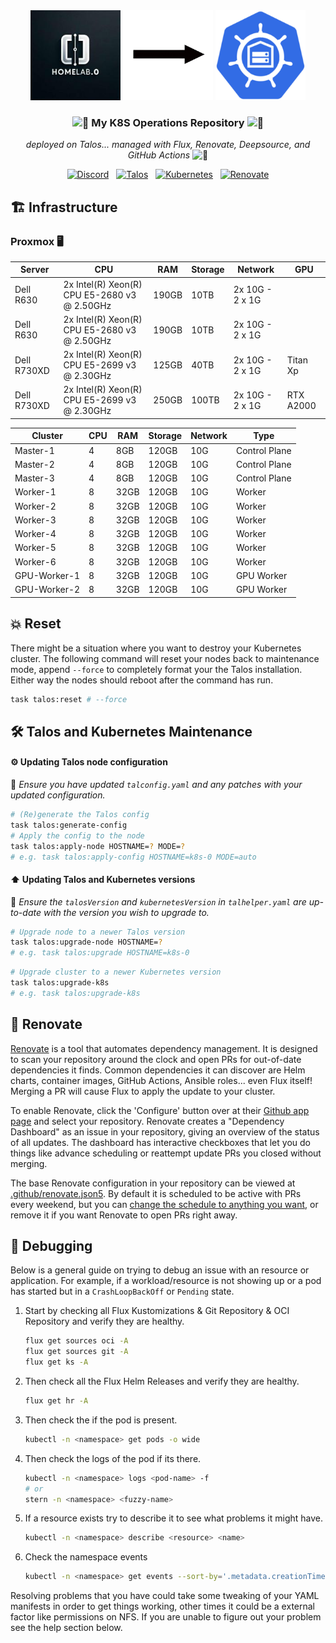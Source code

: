 <div align="center">

<div align="center">
  <img src="https://raw.githubusercontent.com/jlengelbrecht/home-ops/main/docs/src/assets/homelab0.jpg" width="144px" height="144px"/>
  <img src="https://raw.githubusercontent.com/jlengelbrecht/home-ops/main/docs/src/assets/arrow.png" width="144px" height="144px"/>
  <img src="https://raw.githubusercontent.com/jlengelbrecht/home-ops/main/docs/src/assets/home-ops.png" width="144px" height="144px"/>
</div>

### <img src="https://fonts.gstatic.com/s/e/notoemoji/latest/1f680/512.gif" alt="🚀" width="16" height="16"> My K8S Operations Repository <img src="https://fonts.gstatic.com/s/e/notoemoji/latest/1f680/512.gif" alt="🚀" width="16" height="16">

_deployed on Talos... managed with Flux, Renovate, Deepsource, and GitHub Actions_ <img src="https://fonts.gstatic.com/s/e/notoemoji/latest/1f916/512.gif" alt="🤖" width="16" height="16">

</div>

<div align="center">

[![Discord](https://img.shields.io/discord/1123378591003066392?style=for-the-badge&label&logo=discord&logoColor=white&color=blue)](https://discord.gg/qzTUfjutJ9)&nbsp;&nbsp;
[![Talos](https://img.shields.io/endpoint?url=https%3A%2F%2Fkromgo.devbu.io%2Ftalos_version&style=for-the-badge&logo=talos&logoColor=white&color=blue&label=%20)](https://talos.dev)&nbsp;&nbsp;
[![Kubernetes](https://img.shields.io/endpoint?url=https%3A%2F%2Fkromgo.devbu.io%2Fkubernetes_version&style=for-the-badge&logo=kubernetes&logoColor=white&color=blue&label=%20)](https://kubernetes.io)&nbsp;&nbsp;
[![Renovate](https://img.shields.io/github/actions/workflow/status/jlengelbrecht/home-ops/renovate.yaml?branch=main&label=&logo=renovatebot&style=for-the-badge&color=blue)](https://github.com/onedr0p/home-ops/actions/workflows/renovate.yaml)

</div>

## 🏗️ Infrastructure

### Proxmox 🖥️

| Server | CPU | RAM | Storage | Network | GPU |
| --- | --- | --- | --- | --- | --- |
| Dell R630 | 2x Intel(R) Xeon(R) CPU E5-2680 v3 @ 2.50GHz | 190GB | 10TB | 2x 10G - 2 x 1G |
| Dell R630 | 2x Intel(R) Xeon(R) CPU E5-2680 v3 @ 2.50GHz | 190GB | 10TB | 2x 10G - 2 x 1G |
| Dell R730XD | 2x Intel(R) Xeon(R) CPU E5-2699 v3 @ 2.30GHz | 125GB | 40TB | 2x 10G - 2 x 1G | Titan Xp |
| Dell R730XD | 2x Intel(R) Xeon(R) CPU E5-2699 v3 @ 2.30GHz | 250GB  | 100TB | 2x 10G - 2 x 1G | RTX A2000 |

| Cluster | CPU | RAM | Storage | Network | Type |
| --- | --- | --- | --- | --- | --- |
| Master-1 | 4 | 8GB | 120GB | 10G | Control Plane |
| Master-2 | 4 | 8GB | 120GB | 10G | Control Plane |
| Master-3 | 4 | 8GB | 120GB | 10G | Control Plane |
| Worker-1 | 8 | 32GB | 120GB | 10G | Worker |
| Worker-2 | 8 | 32GB | 120GB | 10G | Worker |
| Worker-3 | 8 | 32GB | 120GB | 10G | Worker |
| Worker-4 | 8 | 32GB | 120GB | 10G | Worker |
| Worker-5 | 8 | 32GB | 120GB | 10G | Worker |
| Worker-6 | 8 | 32GB | 120GB | 10G | Worker |
| GPU-Worker-1 | 8 | 32GB | 120GB | 10G | GPU Worker |
| GPU-Worker-2 | 8 | 32GB | 120GB | 10G | GPU Worker |

## 💥 Reset

There might be a situation where you want to destroy your Kubernetes cluster. The following command will reset your nodes back to maintenance mode, append `--force` to completely format your the Talos installation. Either way the nodes should reboot after the command has run.

```sh
task talos:reset # --force
```

## 🛠️ Talos and Kubernetes Maintenance

#### ⚙️ Updating Talos node configuration

📍 _Ensure you have updated `talconfig.yaml` and any patches with your updated configuration._

```sh
# (Re)generate the Talos config
task talos:generate-config
# Apply the config to the node
task talos:apply-node HOSTNAME=? MODE=?
# e.g. task talos:apply-config HOSTNAME=k8s-0 MODE=auto
```

#### ⬆️ Updating Talos and Kubernetes versions

📍 _Ensure the `talosVersion` and `kubernetesVersion` in `talhelper.yaml` are up-to-date with the version you wish to upgrade to._

```sh
# Upgrade node to a newer Talos version
task talos:upgrade-node HOSTNAME=?
# e.g. task talos:upgrade HOSTNAME=k8s-0
```

```sh
# Upgrade cluster to a newer Kubernetes version
task talos:upgrade-k8s
# e.g. task talos:upgrade-k8s
```

## 🤖 Renovate

[Renovate](https://www.mend.io/renovate) is a tool that automates dependency management. It is designed to scan your repository around the clock and open PRs for out-of-date dependencies it finds. Common dependencies it can discover are Helm charts, container images, GitHub Actions, Ansible roles... even Flux itself! Merging a PR will cause Flux to apply the update to your cluster.

To enable Renovate, click the 'Configure' button over at their [Github app page](https://github.com/apps/renovate) and select your repository. Renovate creates a "Dependency Dashboard" as an issue in your repository, giving an overview of the status of all updates. The dashboard has interactive checkboxes that let you do things like advance scheduling or reattempt update PRs you closed without merging.

The base Renovate configuration in your repository can be viewed at [.github/renovate.json5](./.github/renovate.json5). By default it is scheduled to be active with PRs every weekend, but you can [change the schedule to anything you want](https://docs.renovatebot.com/presets-schedule), or remove it if you want Renovate to open PRs right away.

## 🐛 Debugging

Below is a general guide on trying to debug an issue with an resource or application. For example, if a workload/resource is not showing up or a pod has started but in a `CrashLoopBackOff` or `Pending` state.

1. Start by checking all Flux Kustomizations & Git Repository & OCI Repository and verify they are healthy.

   ```sh
   flux get sources oci -A
   flux get sources git -A
   flux get ks -A
   ```

2. Then check all the Flux Helm Releases and verify they are healthy.

   ```sh
   flux get hr -A
   ```

3. Then check the if the pod is present.

   ```sh
   kubectl -n <namespace> get pods -o wide
   ```

4. Then check the logs of the pod if its there.

   ```sh
   kubectl -n <namespace> logs <pod-name> -f
   # or
   stern -n <namespace> <fuzzy-name>
   ```

5. If a resource exists try to describe it to see what problems it might have.

   ```sh
   kubectl -n <namespace> describe <resource> <name>
   ```

6. Check the namespace events

   ```sh
   kubectl -n <namespace> get events --sort-by='.metadata.creationTimestamp'
   ```

Resolving problems that you have could take some tweaking of your YAML manifests in order to get things working, other times it could be a external factor like permissions on NFS. If you are unable to figure out your problem see the help section below.
